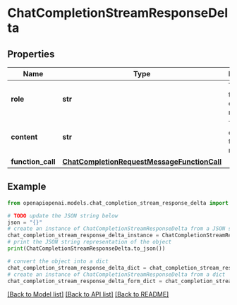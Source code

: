 # ChatCompletionStreamResponseDelta


## Properties

Name | Type | Description | Notes
------------ | ------------- | ------------- | -------------
**role** | **str** | The role of the author of this message. | [optional] 
**content** | **str** | The contents of the chunk message. | [optional] 
**function_call** | [**ChatCompletionRequestMessageFunctionCall**](ChatCompletionRequestMessageFunctionCall.md) |  | [optional] 

## Example

```python
from openapiopenai.models.chat_completion_stream_response_delta import ChatCompletionStreamResponseDelta

# TODO update the JSON string below
json = "{}"
# create an instance of ChatCompletionStreamResponseDelta from a JSON string
chat_completion_stream_response_delta_instance = ChatCompletionStreamResponseDelta.from_json(json)
# print the JSON string representation of the object
print(ChatCompletionStreamResponseDelta.to_json())

# convert the object into a dict
chat_completion_stream_response_delta_dict = chat_completion_stream_response_delta_instance.to_dict()
# create an instance of ChatCompletionStreamResponseDelta from a dict
chat_completion_stream_response_delta_form_dict = chat_completion_stream_response_delta.from_dict(chat_completion_stream_response_delta_dict)
```
[[Back to Model list]](../README.md#documentation-for-models) [[Back to API list]](../README.md#documentation-for-api-endpoints) [[Back to README]](../README.md)


